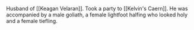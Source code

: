 Husband of [[Keagan Velaran]]. Took a party to [[Kelvin's Caern]]. He was accompanied by a male goliath, a female lightfoot halfing who looked holy and a female tiefling.